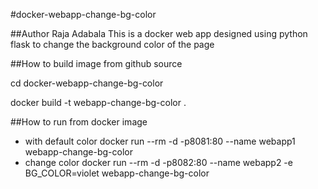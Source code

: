 
#docker-webapp-change-bg-color

##Author
Raja Adabala
This is a docker web app designed using python flask to change the background color of the page

##How to build image from github source

cd docker-webapp-change-bg-color

docker build -t webapp-change-bg-color .

##How to run from docker image
* with default color
docker run --rm -d -p8081:80 --name webapp1 webapp-change-bg-color
* change color
docker run --rm -d -p8082:80 --name webapp2 -e BG_COLOR=violet webapp-change-bg-color
